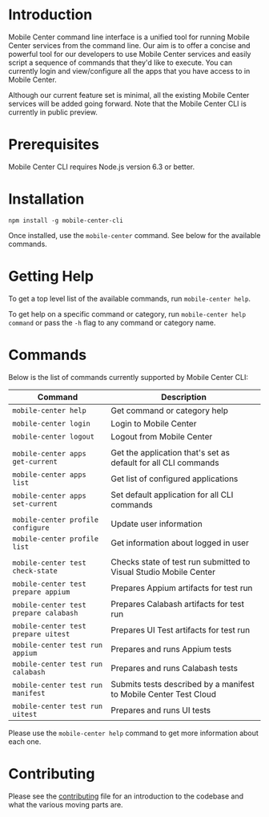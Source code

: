 # Introduction

Mobile Center command line interface is a unified tool for running Mobile Center services from the command line. Our aim is to offer a concise and powerful tool for our developers to use Mobile Center services and easily script a sequence of commands that they'd like to execute. You can currently login and view/configure all the apps that you have access to in Mobile Center.

Although our current feature set is minimal, all the existing Mobile Center services will be added going forward. Note that the Mobile Center CLI is currently in public preview.

# Prerequisites

Mobile Center CLI requires Node.js version 6.3 or better.

# Installation

```
npm install -g mobile-center-cli
```

Once installed, use the `mobile-center` command. See below for the available commands.

# Getting Help

To get a top level list of the available commands, run `mobile-center help`.

To get help on a specific command or category, run `mobile-center help command` or pass the `-h` flag to any command or category name.

# Commands

Below is the list of commands currently supported by Mobile Center CLI:

| Command | Description |
|---------|-------------|
| `mobile-center help` | Get command or category help |
| `mobile-center login` | Login to Mobile Center |
| `mobile-center logout` | Logout from Mobile Center |
| | |
| `mobile-center apps get-current` | Get the application that's set as default for all CLI commands |
| `mobile-center apps list` | Get list of configured applications |
| `mobile-center apps set-current` | Set default application for all CLI commands |
| | |
| `mobile-center profile configure` | Update user information |
| `mobile-center profile list` | Get information about logged in user |
| | |
| `mobile-center test check-state` | Checks state of test run submitted to Visual Studio Mobile Center |
| `mobile-center test prepare appium` | Prepares Appium artifacts for test run |
| `mobile-center test prepare calabash` | Prepares Calabash artifacts for test run |
| `mobile-center test prepare uitest` | Prepares UI Test artifacts for test run |
| `mobile-center test run appium` | Prepares and runs Appium tests |
| `mobile-center test run calabash` | Prepares and runs Calabash tests |
| `mobile-center test run manifest` | Submits tests described by a manifest to Mobile Center Test Cloud |
| `mobile-center test run uitest` | Prepares and runs UI tests |

Please use the `mobile-center help` command to get more information about each one.

# Contributing

Please see the [contributing](./contributing.md) file
for an introduction to the codebase and what the various moving parts are.
